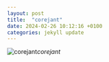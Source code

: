 ```yaml
---
layout: post
title:  "corejant"
date: 2024-02-26 10:12:16 +0100
categories: jekyll update
---
```





![corejant]()*corejant*&nbsp;



[jekyll-docs]: https://jekyllrb.com/docs/home
[jekyll-gh]:   https://github.com/jekyll/jekyll
[jekyll-talk]: https://talk.jekyllrb.com/
